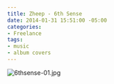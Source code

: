 ```yaml
---
title: Zheep - 6th Sense
date: 2014-01-31 15:51:00 -05:00
categories:
- Freelance
tags:
- music
- album covers
---
```


![6thsense-01.jpg](/uploads/6thsense-01.jpg)
